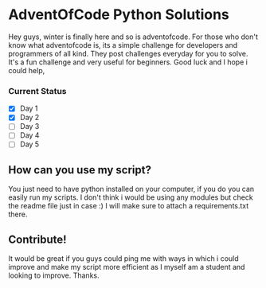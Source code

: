 
# AdventOfCode Python Solutions


Hey guys, winter is finally here and so is adventofcode. For those who don't know what adventofcode is, its a simple challenge for developers and programmers of all kind. They post challenges everyday for you to solve. It's a fun challenge and very useful for beginners. Good luck and I hope i could help,


### Current Status

- [x] Day 1
- [x] Day 2
- [ ] Day 3
- [ ] Day 4
- [ ] Day 5

## How can you use my script? 
You just need to have python installed on your computer, if you do you can easily run my scripts. I don't think i would be using any modules but check the readme file just in case :) 
I will make sure to attach a requirements.txt there.



## Contribute!

It would be great if you guys could ping me with ways in which i could improve and make my script more efficient as I myself am a student and looking to improve. Thanks. 

